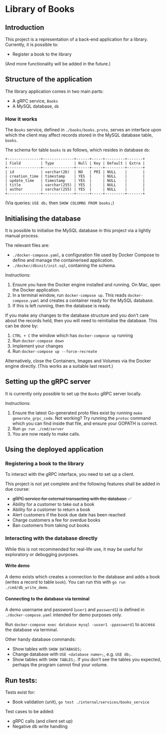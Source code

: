 # Library of Books

## Introduction
This project is a representation of a back-end application for a library. Currently, it is possible to:
* Register a book to the library

(And more functionality will be added in the future.)

## Structure of the application
The library application comes in two main parts:
* A gRPC service, `Books`
* A MySQL database, `db`

### How it works
The `Books` service, defined in `./books/books.proto`, serves an interface upon which the client may affect records stored in the MySQL database table, `books`.

The schema for table `books` is as follows, which resides in database `db`:
```
+---------------+--------------+------+-----+---------+-------+
| Field         | Type         | Null | Key | Default | Extra |
+---------------+--------------+------+-----+---------+-------+
| id            | varchar(26)  | NO   | PRI | NULL    |       |
| creation_time | timestamp    | YES  |     | NULL    |       |
| update_time   | timestamp    | YES  |     | NULL    |       |
| title         | varchar(255) | YES  |     | NULL    |       |
| author        | varchar(255) | YES  |     | NULL    |       |
+---------------+--------------+------+-----+---------+-------+
```
(Via queries: `USE db;` then `SHOW COLUMNS FROM books;`)

## Initialising the database
It is possible to initialise the MySQL database in this project via a lightly manual process.

The relevant files are:
* `./docker-compose.yaml`, a configuration file used by Docker Compose to define and manage the containerised application.
* `./docker/dbinit/init.sql`, containing the schema.

Instructions:
1. Ensure you have the Docker engine installed and running. On Mac, open the Docker application.
1. In a terminal window, run `docker-compose up`. This reads `docker-compose.yaml` and creates a container ready for the MySQL database.
1. If this is left running, then the database is ready.

If you make any changes to the database structure and you don't care about the records held, then you will need to reinitialise the database. This can be done by:

1. `CTRL + C` the window which has `docker-compose up` running
1. Run `docker-compose down`
1. Implement your changes
1. Run `docker-compose up --force-recreate`

Alternatively, close the Containers, Images and Volumes via the Docker engine directly. (This works as a suitable last resort.)

## Setting up the gRPC server
It is currently only possible to set up the `Books` gRPC server locally.

Instructions:
1. Ensure the latest Go-generated proto files exist by running `make generate_grpc_code`. Not working? Try running the `protoc` command which you can find inside that file, and ensure your GOPATH is correct.
1. Run `go run ./cmd/server`
1. You are now ready to make calls.

## Using the deployed application
### Registering a book to the library
To interact with the gRPC interface, you need to set up a client.

<!-- An example of this exists in `???`. Try it out with `???`. -->

This project is not yet complete and the following features shall be added in due course:
* ~~gRPC service for external transacting with the database~~ ✅
* Ability for a customer to take out a book
* Ability for a customer to return a book
* Alert customers if the book due date has been reached
* Charge customers a fee for overdue books
* Ban customers from taking out books

### Interacting with the database directly
While this is not recommended for real-life use, it may be useful for exploratory or debugging purposes.

#### Write demo
A demo exists which creates a connection to the database and adds a book (writes a record to table `book`). You can run this with `go run ./cmd/db_write_demo`.

#### Connecting to the database via terminal
A demo username and password (`user1` and `password1`) is defined in `./docker-compose.yaml` intended for demo purposes only.

Run ```docker-compose exec database mysql -uuser1 -ppassword1``` to access the database via terminal.

Other handy database commands:
* Show tables with `SHOW DATABASES;`
* Change database with `USE <database name>;`, e.g. `USE db;`.
* Show tables with `SHOW TABLES;`. If you don't see the tables you expected, perhaps the program cannot find your volume.

## Run tests:
Tests exist for:
* Book validation (unit), `go test ./internal/services/books_service`

Test cases to be added:
* gRPC calls (and client set up)
* Negative db write handling